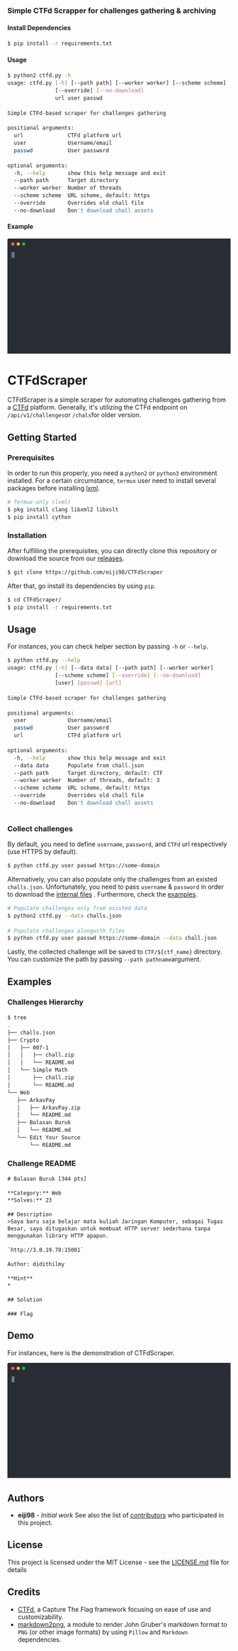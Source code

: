 ### Simple CTFd Scrapper for challenges gathering & archiving

#### Install Dependencies
```bash
$ pip install -r requirements.txt
```
#### Usage
```bash
$ python2 ctfd.py -h
usage: ctfd.py [-h] [--path path] [--worker worker] [--scheme scheme]
               [--override] [--no-download]
               url user passwd

Simple CTFd-based scraper for challenges gathering

positional arguments:
  url              CTFd platform url
  user             Username/email
  passwd           User password

optional arguments:
  -h, --help       show this help message and exit
  --path path      Target directory
  --worker worker  Number of threads
  --scheme scheme  URL scheme, default: https
  --override       Overrides old chall file
  --no-download    Don't download chall assets

```

#### Example
![Alt text](./demo.svg)
# CTFdScraper

CTFdScraper is a simple scraper for automating challenges gathering from a [CTFd](https://github.com/CTFd/CTFd/) platform. Generally, it's utilizing the CTFd endpoint on `/api/v1/challenges`or `/chals`for older version.

## Getting Started

### Prerequisites

In order to run this properly, you need a `python2` or `python3` environment installed. For  a certain circumstance, `termux` user need to install several packages before installing [lxml](https://github.com/termux/termux-packages/issues/3793).

```bash
# Termux-only (lxml)
$ pkg install clang libxml2 libxslt
$ pip install cython
```

### Installation

After fulfilling the prerequisites, you can directly clone this repository or download the source from our [releases](https://github.com/eiji98/CTFdScraper/releases).

```bash
$ git clone https://github.com/eiji98/CTFdScraper
```

After that, go install its dependencies by using `pip`.

```bash
$ cd CTFdScraper/
$ pip install -r requirements.txt
```

## Usage

For instances, you can check helper section by passing `-h` or `--help`.

```bash
$ python ctfd.py --help
usage: ctfd.py [-h] [--data data] [--path path] [--worker worker]
               [--scheme scheme] [--override] [--no-download]
               [user] [passwd] [url]

Simple CTFd-based scraper for challenges gathering

positional arguments:
  user             Username/email
  passwd           User password
  url              CTFd platform url

optional arguments:
  -h, --help       show this help message and exit
  --data data      Populate from chall.json
  --path path      Target directory, default: CTF
  --worker worker  Number of threads, default: 3
  --scheme scheme  URL scheme, default: https
  --override       Overrides old chall file
  --no-download    Don't download chall assets
                                                      
```
### Collect challenges

By default, you need to define `username`, `password`, and `CTFd` url respectively (use HTTPS by default).  

```bash
$ python ctfd.py user passwd https://some-domain
```

Alternatively, you can also populate only the challenges from an existed `challs.json`. Unfortunately, you need to pass `username` & `password` in order to download the [internal files](https://github.com/CTFd/CTFd/issues/789) . Furthermore, check the [examples](./examples/CTF/challs.json).

```bash
# Populate challenges only from existed data
$ python2 ctfd.py --data challs.json

# Populate challenges alongwith files
$ python ctfd.py user passwd https://some-domain --data chall.json
```

Lastly, the collected challenge will be saved to `CTF/${ctf_name}`
directory. You can customize the path by passing `--path pathname`argument.

## Examples

### Challenges Hierarchy

```bash
$ tree
.
├── challs.json
├── Crypto
│   ├── 007-1
│   │   ├── chall.zip
│   │   └── README.md
│   └── Simple Math
│       ├── chall.zip
│       └── README.md
└── Web
   ├── ArkavPay
   │   ├── ArkavPay.zip
   │   └── README.md
   ├── Balasan Buruk
   │   └── README.md
   └── Edit Your Source
       └── README.md
```

### Challenge README

```
# Balasan Buruk [344 pts]

**Category:** Web
**Solves:** 23

## Description
>Saya baru saja belajar mata kuliah Jaringan Komputer, sebagai Tugas Besar, saya ditugaskan untuk membuat HTTP server sederhana tanpa menggunakan library HTTP apapun.

`http://3.0.19.78:15001`

Author: didithilmy

**Hint**
* 

## Solution

### Flag
```


## Demo

For instances, here is the demonstration of CTFdScraper.

![Alt text](demo.svg)


## Authors

* **eiji98** - *Initial work* 
See also the list of [contributors](https://github.com/eiji98/CTFdScraper/contributors) who participated in this project.

## License

This project is licensed under the MIT License - see the [LICENSE.md](LICENSE.md) file for details

## Credits

* [CTFd](https://github.com/CTFd/CTFd), a Capture The Flag framework focusing on ease of use and customizability.
* [markdown2png](https://github.com/andrewlin12/markdown2png),  a module to render John Gruber's markdown format to `PNG` (or other image formats) by using `Pillow` and `Markdown` dependencies.